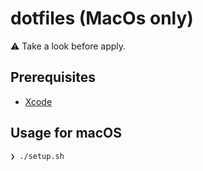 # dotfiles (MacOs only)

:warning: Take a look before apply.

## Prerequisites

- [Xcode](https://developer.apple.com/xcode/)

## Usage for macOS

```bash
❯ ./setup.sh
```
